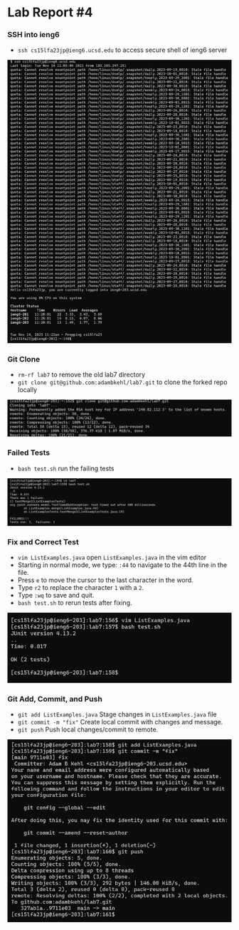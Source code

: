 # Lab Report #4

### SSH into ieng6
- `ssh cs15lfa23jp@ieng6.ucsd.edu` to access secure shell of ieng6 server

![](images/lab4/ssh.png)

### Git Clone
- `rm-rf lab7` to remove the old lab7 directory
- `git clone git@github.com:adambkehl/lab7.git` to clone the forked repo locally

![](images/lab4/clone.png)

### Failed Tests
- `bash test.sh` run the failing tests

![](images/lab4/fail.png)

### Fix and Correct Test
- `vim ListExamples.java` open `ListExamples.java` in the vim editor
- Starting in normal mode, we type: `:44` to navigate to the 44th line in the file.
- Press `e` to move the cursor to the last character in the word.
- Type `r2` to replace the character `1` with a `2`.
- Type `:wq` to save and quit.
- `bash test.sh` to rerun tests after fixing.

![](images/lab4/good.png)

### Git Add, Commit, and Push
- `git add ListExamples.java` Stage changes in `ListExamples.java` file
- `git commit -m "fix"` Create local commit with changes and message.
- `git push` Push local changes/commit to remote.

![](images/lab4/git.png)